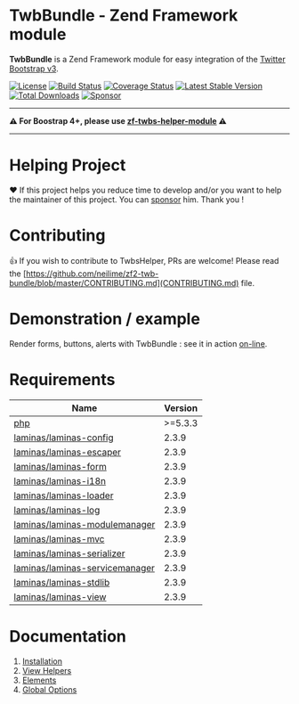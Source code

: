 # TwbBundle - Zend Framework module

__TwbBundle__ is a Zend Framework module for easy integration of the [Twitter Bootstrap v3](https://getbootstrap.com/docs/3.4/).

[![License](https://img.shields.io/github/license/neilime/zf2-twb-bundle)](https://github.com/neilime/zf2-twb-bundle/blob/master/LICENSE)
[![Build Status](https://travis-ci.org/neilime/zf2-twb-bundle.svg?branch=master)](https://travis-ci.org/neilime/zf2-twb-bundle)
[![Coverage Status](https://coveralls.io/repos/github/neilime/zf2-twb-bundle/badge.svg)](https://coveralls.io/github/neilime/zf2-twb-bundle)
[![Latest Stable Version](https://poser.pugx.org/neilime/zf2-twb-bundle/v/stable.png)](https://packagist.org/packages/neilime/zf2-twb-bundle)
[![Total Downloads](https://poser.pugx.org/neilime/zf2-twb-bundle/downloads.png)](https://packagist.org/packages/neilime/zf2-twb-bundle)
[![Sponsor](https://img.shields.io/badge/%E2%9D%A4-Sponsor-ff69b4)](https://github.com/sponsors/neilime)

****

__⚠️ For Boostrap 4+, please use [zf-twbs-helper-module](https://github.com/neilime/zf-twbs-helper-module) ⚠️__

****

# Helping Project

❤️ If this project helps you reduce time to develop and/or you want to help the maintainer of this project. You can [sponsor](https://github.com/sponsors/neilime) him. Thank you !

# Contributing

👍 If you wish to contribute to TwbsHelper, PRs are welcome! Please read the [https://github.com/neilime/zf2-twb-bundle/blob/master/CONTRIBUTING.md](CONTRIBUTING.md) file.

# Demonstration / example

Render forms, buttons, alerts with TwbBundle : see it in action [on-line](http://neilime.github.io/zf2-twb-bundle/demo.html).

# Requirements

Name | Version
-----|--------
[php](https://secure.php.net/) | >=5.3.3
[laminas/laminas-config](https://github.com/laminas/laminas-config) | 2.3.9
[laminas/laminas-escaper](https://github.com/laminas/laminas-escaper) | 2.3.9
[laminas/laminas-form](https://github.com/laminas/laminas-form) | 2.3.9
[laminas/laminas-i18n](https://github.com/laminas/laminas-i18n) | 2.3.9
[laminas/laminas-loader](https://github.com/laminas/laminas-loader) | 2.3.9
[laminas/laminas-log](https://github.com/laminas/laminas-log) | 2.3.9
[laminas/laminas-modulemanager](https://github.com/laminas/laminas-modulemanager) | 2.3.9
[laminas/laminas-mvc](https://github.com/laminas/laminas-mvc) | 2.3.9
[laminas/laminas-serializer](https://github.com/laminas/laminas-serializer) | 2.3.9
[laminas/laminas-servicemanager](https://github.com/laminas/laminas-servicemanager) | 2.3.9
[laminas/laminas-stdlib](https://github.com/laminas/laminas-stdlib) | 2.3.9
[laminas/laminas-view](https://github.com/laminas/laminas-view) | 2.3.9

# Documentation

1. [Installation](https://github.com/neilime/zf2-twb-bundle/wiki/1.-Installation)
2. [View Helpers](https://github.com/neilime/zf2-twb-bundle/wiki/2.-View-Helpers)
3. [Elements](https://github.com/neilime/zf2-twb-bundle/wiki/3.-Elements)
4. [Global Options](https://github.com/neilime/zf2-twb-bundle/wiki/4.-Global-Options)
